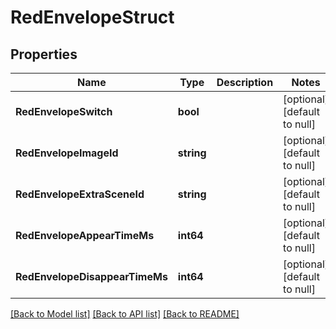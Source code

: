 # RedEnvelopeStruct

## Properties
Name | Type | Description | Notes
------------ | ------------- | ------------- | -------------
**RedEnvelopeSwitch** | **bool** |  | [optional] [default to null]
**RedEnvelopeImageId** | **string** |  | [optional] [default to null]
**RedEnvelopeExtraSceneId** | **string** |  | [optional] [default to null]
**RedEnvelopeAppearTimeMs** | **int64** |  | [optional] [default to null]
**RedEnvelopeDisappearTimeMs** | **int64** |  | [optional] [default to null]

[[Back to Model list]](../README.md#documentation-for-models) [[Back to API list]](../README.md#documentation-for-api-endpoints) [[Back to README]](../README.md)


